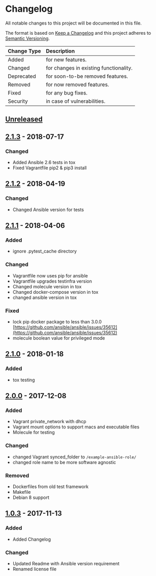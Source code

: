 # Changelog

All notable changes to this project will be documented in this file.

The format is based on [Keep a Changelog](http://keepachangelog.com/en/1.0.0/)
and this project adheres to [Semantic Versioning](http://semver.org/spec/v2.0.0.html).

| Change Type   | Description                            |
| :------------ | :------------------------------------- |
| Added         | for new features.                      |
| Changed       | for changes in existing functionality. |
| Deprecated    | for soon-to-be removed features.       |
| Removed       | for now removed features.              |
| Fixed         | for any bug fixes.                     |
| Security      | in case of vulnerabilities.            |

## [Unreleased]

## [2.1.3] - 2018-07-17

### Changed

- Added Ansible 2.6 tests in tox
- Fixed Vagrantfile pip2 & pip3 install

## [2.1.2] - 2018-04-19

### Changed

- Changed Ansible version for tests

## [2.1.1] - 2018-04-06

### Added

- ignore .pytest_cache directory

### Changed

- Vagrantfile now uses pip for ansible
- Vagrantfile upgrades testinfra version
- Changed molecule version in tox
- Changed docker-compose version in tox
- changed ansible version in tox

### Fixed

- lock pip docker package to less than 3.0.0
  [https://github.com/ansible/ansible/issues/35612](https://github.com/ansible/ansible/issues/35612)
- molecule boolean value for privileged mode

## [2.1.0] - 2018-01-18

### Added

- tox testing

## [2.0.0] - 2017-12-08

### Added

- Vagrant private_network with dhcp
- Vagrant mount options to support macs and executable files
- Molecule for testing

### Changed

- changed Vagrant synced_folder to `/example-ansible-role/`
- changed role name to be more software agnostic

### Removed

- Dockerfiles from old test framework
- Makefile
- Debian 8 support

## [1.0.3] - 2017-11-13

### Added

- Added Changelog

### Changed

- Updated Readme with Ansible version requirement
- Renamed license file

[Unreleased]: https://github.com/joshuacherry/example-ansible-role/compare/2.1.3...HEAD
[2.1.3]: https://github.com/joshuacherry/example-ansible-role/compare/2.1.2...2.1.3
[2.1.2]: https://github.com/joshuacherry/example-ansible-role/compare/2.1.1...2.1.2
[2.1.1]: https://github.com/joshuacherry/example-ansible-role/compare/2.1.0...2.1.1
[2.1.0]: https://github.com/joshuacherry/example-ansible-role/compare/2.0.0...2.1.0
[2.0.0]: https://github.com/joshuacherry/example-ansible-role/compare/1.0.3...2.0.0
[1.0.3]: https://github.com/joshuacherry/example-ansible-role/compare/1.0.2...1.0.3